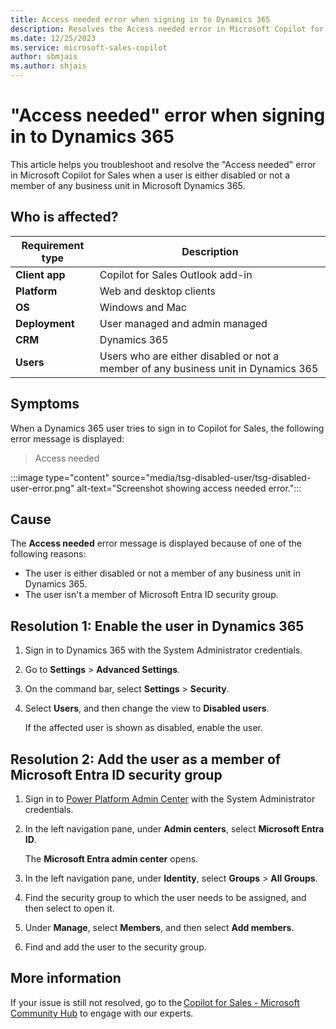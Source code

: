 ```yaml
---
title: Access needed error when signing in to Dynamics 365 
description: Resolves the Access needed error in Microsoft Copilot for Sales when a user is either disabled or not a member of any business unit in Microsoft Dynamics 365.
ms.date: 12/25/2023
ms.service: microsoft-sales-copilot
author: sbmjais
ms.author: shjais
---
```

# "Access needed" error when signing in to Dynamics 365 

This article helps you troubleshoot and resolve the "Access needed" error in Microsoft Copilot for Sales when a user is either disabled or not a member of any business unit in Microsoft Dynamics 365.

## Who is affected?

| Requirement type |Description  |
|---------|---------|
|**Client app**     |  Copilot for Sales Outlook add-in        |
|**Platform**     | Web and desktop clients         |
|**OS**     | Windows and Mac         |
|**Deployment**     | User managed and admin managed       |
|**CRM**     | Dynamics 365        |
|**Users**     | Users who are either disabled or not a member of any business unit in Dynamics 365  |

## Symptoms

When a Dynamics 365 user tries to sign in to Copilot for Sales, the following error message is displayed:

> Access needed

:::image type="content" source="media/tsg-disabled-user/tsg-disabled-user-error.png" alt-text="Screenshot showing access needed error.":::

## Cause

The **Access needed** error message is displayed because of one of the following reasons:

- The user is either disabled or not a member of any business unit in Dynamics 365.
- The user isn't a member of Microsoft Entra ID security group.

## Resolution 1: Enable the user in Dynamics 365

1. Sign in to Dynamics 365 with the System Administrator credentials.
2. Go to **Settings** > **Advanced Settings**.
3. On the command bar, select **Settings** > **Security**.
4. Select **Users**, and then change the view to **Disabled users**.

    If the affected user is shown as disabled, enable the user.

## Resolution 2: Add the user as a member of Microsoft Entra ID security group

1. Sign in to [Power Platform Admin Center](https://admin.powerplatform.microsoft.com) with the System Administrator credentials.
1. In the left navigation pane, under **Admin centers**, select **Microsoft Entra ID**.

    The **Microsoft Entra admin center** opens.

1. In the left navigation pane, under **Identity**, select **Groups** > **All Groups**.
1. Find the security group to which the user needs to be assigned, and then select to open it.
1. Under **Manage**, select **Members**, and then select **Add members**.
1. Find and add the user to the security group.

## More information

If your issue is still not resolved, go to the [Copilot for Sales - Microsoft Community Hub](https://techcommunity.microsoft.com/t5/viva-sales/bd-p/VivaSales) to engage with our experts.
